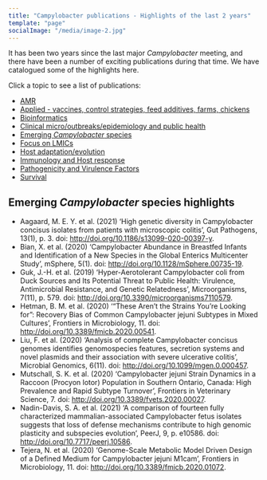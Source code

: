 ```yaml
---
title: "Campylobacter publications - Highlights of the last 2 years"
template: "page"
socialImage: "/media/image-2.jpg"
---
```

It has been two years since the last major *Campylobacter* meeting, and there have been a number of exciting publications during that time. We have catalogued some of the highlights here. 

Click a topic to see a list of publications:

* [AMR](/pages/literature/amr)
* [Applied - vaccines, control strategies, feed additives, farms, chickens](/pages/literature/applied)
* [Bioinformatics](/pages/literature/bioinformatics)
* [Clinical micro/outbreaks/epidemiology and public health](/pages/literature/clinical)
* [Emerging *Campylobacter* species](/pages/literature/emerging)
* [Focus on LMICs](/pages/literature/lmics)
* [Host adaptation/evolution](/pages/literature/evolution)
* [Immunology and Host response](/pages/literature/immunology)
* [Pathogenicity and Virulence Factors](/pages/literature/pathogenicity)
* [Survival](/pages/literature/survival)

## Emerging *Campylobacter* species highlights

* Aagaard, M. E. Y. et al. (2021) ‘High genetic diversity in Campylobacter concisus isolates from patients with microscopic colitis’, Gut Pathogens, 13(1), p. 3. doi: http://doi.org/10.1186/s13099-020-00397-y.
* Bian, X. et al. (2020) ‘Campylobacter Abundance in Breastfed Infants and Identification of a New Species in the Global Enterics Multicenter Study’, mSphere, 5(1). doi: http://doi.org/10.1128/mSphere.00735-19.
* Guk, J.-H. et al. (2019) ‘Hyper-Aerotolerant Campylobacter coli from Duck Sources and Its Potential Threat to Public Health: Virulence, Antimicrobial Resistance, and Genetic Relatedness’, Microorganisms, 7(11), p. 579. doi: http://doi.org/10.3390/microorganisms7110579.
* Hetman, B. M. et al. (2020) ‘“These Aren’t the Strains You’re Looking for”: Recovery Bias of Common Campylobacter jejuni Subtypes in Mixed Cultures’, Frontiers in Microbiology, 11. doi: http://doi.org/10.3389/fmicb.2020.00541.
* Liu, F. et al. (2020) ‘Analysis of complete Campylobacter concisus genomes identifies genomospecies features, secretion systems and novel plasmids and their association with severe ulcerative colitis’, Microbial Genomics, 6(11). doi: http://doi.org/10.1099/mgen.0.000457.
* Mutschall, S. K. et al. (2020) ‘Campylobacter jejuni Strain Dynamics in a Raccoon (Procyon lotor) Population in Southern Ontario, Canada: High Prevalence and Rapid Subtype Turnover’, Frontiers in Veterinary Science, 7. doi: http://doi.org/10.3389/fvets.2020.00027.
* Nadin-Davis, S. A. et al. (2021) ‘A comparison of fourteen fully characterized mammalian-associated Campylobacter fetus isolates suggests that loss of defense mechanisms contribute to high genomic plasticity and subspecies evolution’, PeerJ, 9, p. e10586. doi: http://doi.org/10.7717/peerj.10586.
* Tejera, N. et al. (2020) ‘Genome-Scale Metabolic Model Driven Design of a Defined Medium for Campylobacter jejuni M1cam’, Frontiers in Microbiology, 11. doi: http://doi.org/10.3389/fmicb.2020.01072.